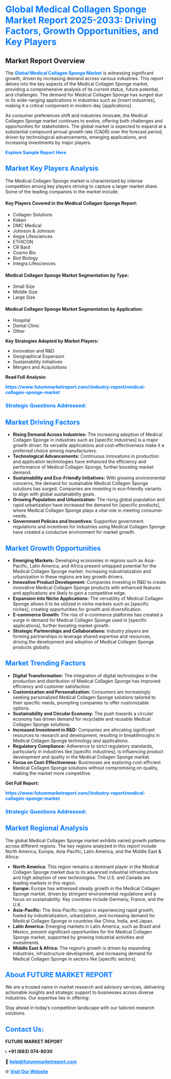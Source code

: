 <h1 style="color: #007BFF;">Global Medical Collagen Sponge Market Report 2025-2033: Driving Factors, Growth Opportunities, and Key Players</h1>

<section id="overview">
<h2>Market Report Overview</h2>
<p>The <a href="https://www.futuremarketreport.com//industry-report/medical-collagen-sponge-market" style="color: #007BFF; text-decoration: none;"><strong>Global Medical Collagen Sponge Market</strong></a> is witnessing significant growth, driven by increasing demand across various industries. This report delves into the key aspects of the Medical Collagen Sponge market, providing a comprehensive analysis of its current status, future potential, and challenges. The demand for Medical Collagen Sponge has surged due to its wide-ranging applications in industries such as [insert industries], making it a critical component in modern-day [applications].</p>
<p>As consumer preferences shift and industries innovate, the Medical Collagen Sponge market continues to evolve, offering both challenges and opportunities for stakeholders. The global market is expected to expand at a substantial compound annual growth rate (CAGR) over the forecast period, driven by technological advancements, emerging applications, and increasing investments by major players.</p>
</section>

<section id="overview">
<p><a href="https://www.futuremarketreport.com//request-sample/reportId=82845" style="color: #007BFF; text-decoration: none;"><strong>Explore Sample Report Here</strong></a></p>
</section>

<section id="key-players">
<h2 style="color: #007BFF;">Market Key Players Analysis</h2>
<p>The Medical Collagen Sponge market is characterized by intense competition among key players striving to capture a larger market share. Some of the leading companies in the market include:</p>
<h4>Key Players Covered in the Medical Collagen Sponge Report:</h4>
<ul><li>Collagen Solutions</li><li>Koken</li><li>DMC Medical</li><li>Johnson &amp; Johnson</li><li>Aegis Lifesciences</li><li>ETHICON</li><li>CR Bard</li><li>Cosmo Bio</li><li>Biot Biology</li><li>Integra Lifesciences</li></ul>
<h4>Medical Collagen Sponge Market Segmentation by Type:</h4>
<ul><li>Small Size</li><li>Middle Size</li><li>Large Size</li></ul>

<h4>Medical Collagen Sponge Market Segmentation by Application:</h4>
<ul><li>Hospital</li><li>Dental Clinic</li><li>Other</li></ul>
<p><strong>Key Strategies Adopted by Market Players:</strong></p>
<ul>
<li>Innovation and R&D</li>
<li>Geographical Expansion</li>
<li>Sustainability Initiatives</li>
<li>Mergers and Acquisitions</li>
</ul>
</section>

<section>
<p><strong>Read Full Analysis: </strong></p><a href="https://www.futuremarketreport.com//industry-report/medical-collagen-sponge-market" style="color: #007BFF; text-decoration: none;"><strong>https://www.futuremarketreport.com//industry-report/medical-collagen-sponge-market</strong></a>
<h3 style="color: #007BFF;">Strategic Questions Addressed:</h3>
</section>

<section id="driving-factors">
<h2 style="color: #007BFF;">Market Driving Factors</h2>
<ul>
<li><strong>Rising Demand Across Industries:</strong> The increasing adoption of Medical Collagen Sponge in industries such as [specific industries] is a major growth driver. Its versatile applications and cost-effectiveness make it a preferred choice among manufacturers.</li>
<li><strong>Technological Advancements:</strong> Continuous innovations in production and application technologies have enhanced the efficiency and performance of Medical Collagen Sponge, further boosting market demand.</li>
<li><strong>Sustainability and Eco-Friendly Initiatives:</strong> With growing environmental concerns, the demand for sustainable Medical Collagen Sponge solutions has surged. Companies are investing in eco-friendly variants to align with global sustainability goals.</li>
<li><strong>Growing Population and Urbanization:</strong> The rising global population and rapid urbanization have increased the demand for [specific products], where Medical Collagen Sponge plays a vital role in meeting consumer needs.</li>
<li><strong>Government Policies and Incentives:</strong> Supportive government regulations and incentives for industries using Medical Collagen Sponge have created a conducive environment for market growth.</li>
</ul>
</section>

<section id="growth-opportunities">
<h2 style="color: #007BFF;">Market Growth Opportunities</h2>
<ul>
<li><strong>Emerging Markets:</strong> Developing economies in regions such as Asia-Pacific, Latin America, and Africa present untapped potential for the Medical Collagen Sponge market. Increasing industrialization and urbanization in these regions are key growth drivers.</li>
<li><strong>Innovative Product Development:</strong> Companies investing in R&D to create innovative Medical Collagen Sponge products with enhanced features and applications are likely to gain a competitive edge.</li>
<li><strong>Expansion into Niche Applications:</strong> The versatility of Medical Collagen Sponge allows it to be utilized in niche markets such as [specific niches], creating opportunities for growth and diversification.</li>
<li><strong>E-commerce Growth:</strong> The rise of e-commerce platforms has created a surge in demand for Medical Collagen Sponge used in [specific applications], further boosting market growth.</li>
<li><strong>Strategic Partnerships and Collaborations:</strong> Industry players are forming partnerships to leverage shared expertise and resources, driving the development and adoption of Medical Collagen Sponge products globally.</li>
</ul>
</section>

<section id="trending-factors">
<h2 style="color: #007BFF;">Market Trending Factors</h2>
<ul>
<li><strong>Digital Transformation:</strong> The integration of digital technologies in the production and distribution of Medical Collagen Sponge has improved efficiency and customer satisfaction.</li>
<li><strong>Customization and Personalization:</strong> Consumers are increasingly seeking personalized Medical Collagen Sponge solutions tailored to their specific needs, prompting companies to offer customizable options.</li>
<li><strong>Sustainability and Circular Economy:</strong> The push towards a circular economy has driven demand for recyclable and reusable Medical Collagen Sponge solutions.</li>
<li><strong>Increased Investment in R&D:</strong> Companies are allocating significant resources to research and development, resulting in breakthroughs in Medical Collagen Sponge technology and applications.</li>
<li><strong>Regulatory Compliance:</strong> Adherence to strict regulatory standards, particularly in industries like [specific industries], is influencing product development and quality in the Medical Collagen Sponge market.</li>
<li><strong>Focus on Cost-Effectiveness:</strong> Businesses are exploring cost-efficient Medical Collagen Sponge solutions without compromising on quality, making the market more competitive.</li>
</ul>
</section>

<section>
<p><strong>Get Full Report: </strong></p><a href="https://www.futuremarketreport.com//industry-report/medical-collagen-sponge-market" style="color: #007BFF; text-decoration: none;"><strong>https://www.futuremarketreport.com//industry-report/medical-collagen-sponge-market</strong></a>
<h3 style="color: #007BFF;">Strategic Questions Addressed:</h3>
</section>


<section id="regional-analysis">
<h2 style="color: #007BFF;">Market Regional Analysis</h2>
<p>The global Medical Collagen Sponge market exhibits varied growth patterns across different regions. The key regions analyzed in this report include North America, Europe, Asia-Pacific, Latin America, and the Middle East & Africa:</p>
<ul>
<li><strong>North America:</strong> This region remains a dominant player in the Medical Collagen Sponge market due to its advanced industrial infrastructure and high adoption of new technologies. The U.S. and Canada are leading markets in this region.</li>
<li><strong>Europe:</strong> Europe has witnessed steady growth in the Medical Collagen Sponge market, driven by stringent environmental regulations and a focus on sustainability. Key countries include Germany, France, and the U.K.</li>
<li><strong>Asia-Pacific:</strong> The Asia-Pacific region is experiencing rapid growth, fueled by industrialization, urbanization, and increasing demand for Medical Collagen Sponge in countries like China, India, and Japan.</li>
<li><strong>Latin America:</strong> Emerging markets in Latin America, such as Brazil and Mexico, present significant opportunities for the Medical Collagen Sponge market, supported by growing industrial activities and investments.</li>
<li><strong>Middle East & Africa:</strong> The region’s growth is driven by expanding industries, infrastructure development, and increasing demand for Medical Collagen Sponge in sectors like [specific sectors].</li>
</ul>
</section>

<footer>
<h2 style="color: #007BFF;">About FUTURE MARKET REPORT</h2>
<p>We are a trusted name in market research and advisory services, delivering actionable insights and strategic support to businesses across diverse industries. Our expertise lies in offering:</p>

<p>Stay ahead in today’s competitive landscape with our tailored research solutions.</p>

<h2 style="color: #007BFF;">Contact Us:</h2>
<p><strong>FUTURE MARKET REPORT</strong></p>
<p>📞 <strong>+91 (883) 074-8030</strong></p>
<p>📧 <strong><a href="mailto:help@futuremarketreport.com" style="color: #007BFF;">help@futuremarketreport.com</a></strong></p>
<p>🌐 <strong><a href="https://www.futuremarketreport.com/" style="color: #007BFF;">Visit Our Website</a></strong></p>
</footer>